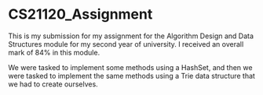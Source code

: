 # CS21120_Assignment

This is my submission for my assignment for the Algorithm Design and Data Structures module for my second year of university. I received an overall mark of 84% in this module.

We were tasked to implement some methods using a HashSet, and then we were tasked to implement the same methods using a Trie data structure that we had to create ourselves.
